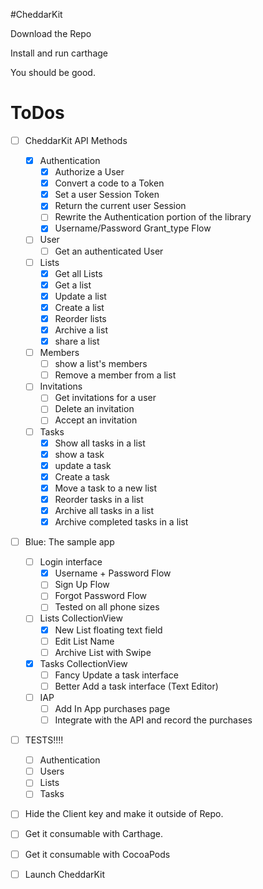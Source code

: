 #CheddarKit

Download the Repo

Install and run carthage

You should be good.

# ToDos

* [ ] CheddarKit API Methods

  * [x] Authentication
    * [x] Authorize a User
    * [x] Convert a code to a Token
    * [x] Set a user Session Token
    * [x] Return the current user Session
    * [ ] Rewrite the Authentication portion of the library
    * [x] Username/Password Grant_type Flow
  * [ ] User
    * [ ] Get an authenticated User
  * [ ] Lists
    * [x] Get all Lists
    * [x] Get a list
    * [x] Update a list
    * [x] Create a list
    * [x] Reorder lists
    * [x] Archive a list
    * [x] share a list
  * [ ] Members
    * [ ] show a list's members
    * [ ] Remove a member from a list
  * [ ] Invitations
    * [ ] Get invitations for a user
    * [ ] Delete an invitation
    * [ ] Accept an invitation
  * [ ] Tasks
    * [x] Show all tasks in a list
    * [x] show a task
    * [x] update a task
    * [x] Create a task
    * [x] Move a task to a new list
    * [x] Reorder tasks in a list
    * [x] Archive all tasks in a list
    * [x] Archive completed tasks in a list

* [ ] Blue: The sample app

  * [ ] Login interface
    * [x] Username + Password Flow
    * [ ] Sign Up Flow
    * [ ] Forgot Password Flow
    * [ ] Tested on all phone sizes
  * [ ] Lists CollectionView
    * [x] New List floating text field
    * [ ] Edit List Name
    * [ ] Archive List with Swipe
  * [x] Tasks CollectionView
    * [ ] Fancy Update a task interface
    * [ ] Better Add a task interface (Text Editor)
  * [ ] IAP
    * [ ] Add In App purchases page
    * [ ] Integrate with the API and record the purchases

* [ ] TESTS!!!!

  * [ ] Authentication
  * [ ] Users
  * [ ] Lists
  * [ ] Tasks
* [ ] Hide the Client key and make it outside of Repo.
* [ ] Get it consumable with Carthage.
* [ ] Get it consumable with CocoaPods
* [ ] Launch CheddarKit
